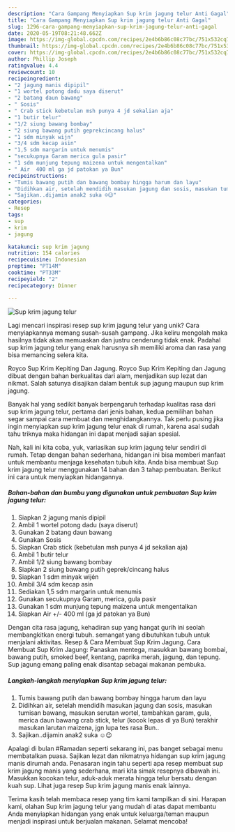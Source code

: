```yaml
---
description: "Cara Gampang Menyiapkan Sup krim jagung telur Anti Gagal"
title: "Cara Gampang Menyiapkan Sup krim jagung telur Anti Gagal"
slug: 1296-cara-gampang-menyiapkan-sup-krim-jagung-telur-anti-gagal
date: 2020-05-19T08:21:48.662Z
image: https://img-global.cpcdn.com/recipes/2e4b6b86c08c77bc/751x532cq70/sup-krim-jagung-telur-foto-resep-utama.jpg
thumbnail: https://img-global.cpcdn.com/recipes/2e4b6b86c08c77bc/751x532cq70/sup-krim-jagung-telur-foto-resep-utama.jpg
cover: https://img-global.cpcdn.com/recipes/2e4b6b86c08c77bc/751x532cq70/sup-krim-jagung-telur-foto-resep-utama.jpg
author: Phillip Joseph
ratingvalue: 4.4
reviewcount: 10
recipeingredient:
- "2 jagung manis dipipil"
- "1 wortel potong dadu saya diserut"
- "2 batang daun bawang"
- " Sosis"
- " Crab stick kebetulan msh punya 4 jd sekalian aja"
- "1 butir telur"
- "1/2 siung bawang bombay"
- "2 siung bawang putih geprekcincang halus"
- "1 sdm minyak wijn"
- "3/4 sdm kecap asin"
- "1,5 sdm margarin untuk menumis"
- "secukupnya Garam merica gula pasir"
- "1 sdm munjung tepung maizena untuk mengentalkan"
- " Air  400 ml ga jd patokan ya Bun"
recipeinstructions:
- "Tumis bawang putih dan bawang bombay hingga harum dan layu"
- "Didihkan air, setelah mendidih masukan jagung dan sosis, masukan tumisan bawang, masukan serutan wortel, tambahkan garam, gula, merica daun bawang crab stick, telur (kocok lepas dl ya Bun) terakhir masukan larutan maizena, jgn lupa tes rasa Bun.."
- "Sajikan..dijamin anak2 suka ☺️😉"
categories:
- Resep
tags:
- sup
- krim
- jagung

katakunci: sup krim jagung 
nutrition: 154 calories
recipecuisine: Indonesian
preptime: "PT14M"
cooktime: "PT33M"
recipeyield: "2"
recipecategory: Dinner

---
```



![Sup krim jagung telur](https://img-global.cpcdn.com/recipes/2e4b6b86c08c77bc/751x532cq70/sup-krim-jagung-telur-foto-resep-utama.jpg)

Lagi mencari inspirasi resep sup krim jagung telur yang unik? Cara menyiapkannya memang susah-susah gampang. Jika keliru mengolah maka hasilnya tidak akan memuaskan dan justru cenderung tidak enak. Padahal sup krim jagung telur yang enak harusnya sih memiliki aroma dan rasa yang bisa memancing selera kita.

Royco Sup Krim Kepiting Dan Jagung. Royco Sup Krim Kepiting dan Jagung dibuat dengan bahan berkualitas dari alam, menjadikan sup lezat dan nikmat. Salah satunya disajikan dalam bentuk sup jagung maupun sup krim jagung.

Banyak hal yang sedikit banyak berpengaruh terhadap kualitas rasa dari sup krim jagung telur, pertama dari jenis bahan, kedua pemilihan bahan segar sampai cara membuat dan menghidangkannya. Tak perlu pusing jika ingin menyiapkan sup krim jagung telur enak di rumah, karena asal sudah tahu triknya maka hidangan ini dapat menjadi sajian spesial.


Nah, kali ini kita coba, yuk, variasikan sup krim jagung telur sendiri di rumah. Tetap dengan bahan sederhana, hidangan ini bisa memberi manfaat untuk membantu menjaga kesehatan tubuh kita. Anda bisa membuat Sup krim jagung telur menggunakan 14 bahan dan 3 tahap pembuatan. Berikut ini cara untuk menyiapkan hidangannya.

<!--inarticleads1-->

##### Bahan-bahan dan bumbu yang digunakan untuk pembuatan Sup krim jagung telur:

1. Siapkan 2 jagung manis dipipil
1. Ambil 1 wortel potong dadu (saya diserut)
1. Gunakan 2 batang daun bawang
1. Gunakan  Sosis
1. Siapkan  Crab stick (kebetulan msh punya 4 jd sekalian aja)
1. Ambil 1 butir telur
1. Ambil 1/2 siung bawang bombay
1. Siapkan 2 siung bawang putih geprek/cincang halus
1. Siapkan 1 sdm minyak wijén
1. Ambil 3/4 sdm kecap asin
1. Sediakan 1,5 sdm margarin untuk menumis
1. Gunakan secukupnya Garam, merica, gula pasir
1. Gunakan 1 sdm munjung tepung maizena untuk mengentalkan
1. Siapkan  Air +/- 400 ml (ga jd patokan ya Bun)


Dengan cita rasa jagung, kehadiran sup yang hangat gurih ini seolah membangkitkan energi tubuh. semangat yang dibutuhkan tubuh untuk menjalani aktivitas. Resep &amp; Cara Membuat Sup Krim Jagung. Cara Membuat Sup Krim Jagung: Panaskan mentega, masukkan bawang bombai, bawang putih, smoked beef, kentang, paprika merah, jagung, dan tepung. Sup jagung emang paling enak disantap sebagai makanan pembuka. 

<!--inarticleads2-->

##### Langkah-langkah menyiapkan Sup krim jagung telur:

1. Tumis bawang putih dan bawang bombay hingga harum dan layu
1. Didihkan air, setelah mendidih masukan jagung dan sosis, masukan tumisan bawang, masukan serutan wortel, tambahkan garam, gula, merica daun bawang crab stick, telur (kocok lepas dl ya Bun) terakhir masukan larutan maizena, jgn lupa tes rasa Bun..
1. Sajikan..dijamin anak2 suka ☺️😉


Apalagi di bulan #Ramadan seperti sekarang ini, pas banget sebagai menu membatalkan puasa. Sajikan lezat dan nikmatnya hidangan sup krim jagung manis dirumah anda. Penasaran ingin tahu seperti apa resep membuat sup krim jagung manis yang sederhana, mari kita simak resepnya dibawah ini. Masukkan kocokan telur, aduk-aduk merata hingga telur bersatu dengan kuah sup. Lihat juga resep Sup krim jagung manis enak lainnya. 

Terima kasih telah membaca resep yang tim kami tampilkan di sini. Harapan kami, olahan Sup krim jagung telur yang mudah di atas dapat membantu Anda menyiapkan hidangan yang enak untuk keluarga/teman maupun menjadi inspirasi untuk berjualan makanan. Selamat mencoba!
